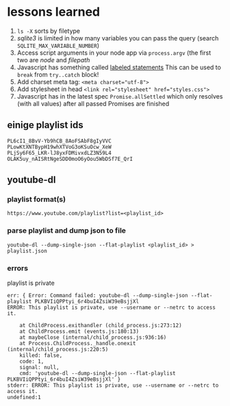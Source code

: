 # lessons learned

1. `ls -X` sorts by filetype 
2. *sqlite3* is limited in how many variables you can pass the query (search `SQLITE_MAX_VARIABLE_NUMBER`)
3. Access script arguments in your node app via `process.argv` (the first two are *node* and *filepath*
4. Javascript has something called [labeled statements](!https://developer.mozilla.org/en-US/docs/Web/JavaScript/Reference/Statements/label)
  This can be used to `break` from `try..catch` block!
5. Add charset meta tag: `<meta charset="utf-8">`
6. Add stylesheet in head `<link rel="stylesheet" href="styles.css">`
7. Javascript has in the latest spec `Promise.allSettled` which only resolves (with all values) after all passed Promises are finished

## einige playlist ids

    PL6cI1_8BvV-Yb9hCB_8AoFSAbF8gIyVVC
    PLowKtXNTBypH19whXTVoG3oKSuOcw_XeW
    PLjSy6F65_LKR-lJ8yxFDMivxdLZ3N59L4
    OLAK5uy_nAISRtNgeSDD0moO6yOou5WbDSf7E_QrI

## youtube-dl

### playlist format(s)

    https://www.youtube.com/playlist?list=<playlist_id>

### parse playlist and dump json to file

    youtube-dl --dump-single-json --flat-playlist <playlist_id> > playlist.json

### errors

playlist is private

    err: { Error: Command failed: youtube-dl --dump-single-json --flat-playlist PLKBVIiQPPtyi_6r4buI4ZsiW39eBsjjXl
    ERROR: This playlist is private, use --username or --netrc to access it.

        at ChildProcess.exithandler (child_process.js:273:12)
        at ChildProcess.emit (events.js:180:13)
        at maybeClose (internal/child_process.js:936:16)
        at Process.ChildProcess._handle.onexit (internal/child_process.js:220:5)
        killed: false,
        code: 1,
        signal: null,
        cmd: 'youtube-dl --dump-single-json --flat-playlist PLKBVIiQPPtyi_6r4buI4ZsiW39eBsjjXl' }
    stderr: ERROR: This playlist is private, use --username or --netrc to access it.
    undefined:1

